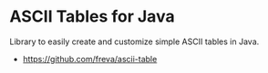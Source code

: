 # ASCII Tables for Java

Library to easily create and customize simple ASCII tables in Java.

 - https://github.com/freva/ascii-table
